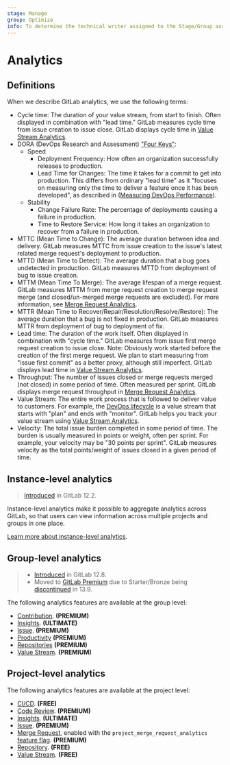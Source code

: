 ```yaml
---
stage: Manage
group: Optimize
info: To determine the technical writer assigned to the Stage/Group associated with this page, see https://about.gitlab.com/handbook/engineering/ux/technical-writing/#assignments
---
```


# Analytics

## Definitions

When we describe GitLab analytics, we use the following terms:

- Cycle time: The duration of your value stream, from start to finish. Often displayed in combination with "lead time." GitLab measures cycle time from issue creation to issue close. GitLab displays cycle time in [Value Stream Analytics](value_stream_analytics.md).
- DORA (DevOps Research and Assessment) ["Four Keys"](https://cloud.google.com/blog/products/devops-sre/using-the-four-keys-to-measure-your-devops-performance):
  - Speed
    - Deployment Frequency: How often an organization successfully releases to production.
    - Lead Time for Changes: The time it takes for a commit to get into production. This differs from ordinary "lead time" as it "focuses on measuring only the time to deliver a feature once it has been developed",
as described in ([Measuring DevOps Performance](https://devops.com/measuring-devops-performance/)).
  - Stability
    - Change Failure Rate: The percentage of deployments causing a failure in production.
    - Time to Restore Service: How long it takes an organization to recover from a failure in production.
- MTTC (Mean Time to Change): The average duration between idea and delivery. GitLab measures MTTC from issue creation to the issue's latest related merge request's deployment to production.
- MTTD (Mean Time to Detect): The average duration that a bug goes undetected in production. GitLab measures MTTD from deployment of bug to issue creation.
- MTTM (Mean Time To Merge): The average lifespan of a merge request. GitLab measures MTTM from merge request creation to merge request merge (and closed/un-merged merge requests are excluded). For more information, see [Merge Request Analytics](merge_request_analytics.md).
- MTTR (Mean Time to Recover/Repair/Resolution/Resolve/Restore): The average duration that a bug is not fixed in production. GitLab measures MTTR from deployment of bug to deployment of fix.
- Lead time: The duration of the work itself. Often displayed in combination with "cycle time." GitLab measures from issue first merge request creation to issue close. Note: Obviously work started before the creation of the first merge request. We plan to start measuring from "issue first commit" as a better proxy, although still imperfect. GitLab displays lead time in [Value Stream Analytics](value_stream_analytics.md).
- Throughput: The number of issues closed or merge requests merged (not closed) in some period of time. Often measured per sprint. GitLab displays merge request throughput in [Merge Request Analytics](merge_request_analytics.md).
- Value Stream: The entire work process that is followed to deliver value to customers. For example, the [DevOps lifecycle](https://about.gitlab.com/stages-devops-lifecycle/) is a value stream that starts with "plan" and ends with "monitor". GitLab helps you track your value stream using [Value Stream Analytics](value_stream_analytics.md).
- Velocity: The total issue burden completed in some period of time. The burden is usually measured in points or weight, often per sprint. For example, your velocity may be "30 points per sprint". GitLab measures velocity as the total points/weight of issues closed in a given period of time.

## Instance-level analytics

> [Introduced](https://gitlab.com/gitlab-org/gitlab/-/issues/12077) in GitLab 12.2.

Instance-level analytics make it possible to aggregate analytics across
GitLab, so that users can view information across multiple projects and groups
in one place.

[Learn more about instance-level analytics](../admin_area/analytics/index.md).

## Group-level analytics

> - [Introduced](https://gitlab.com/gitlab-org/gitlab/-/issues/195979) in GitLab 12.8.
> - Moved to [GitLab Premium](https://about.gitlab.com/pricing/) due to Starter/Bronze being [discontinued](https://about.gitlab.com/blog/2021/01/26/new-gitlab-product-subscription-model/) in 13.9.

The following analytics features are available at the group level:

- [Contribution](../group/contribution_analytics/index.md). **(PREMIUM)**
- [Insights](../group/insights/index.md). **(ULTIMATE)**
- [Issue](../group/issues_analytics/index.md). **(PREMIUM)**
- [Productivity](productivity_analytics.md) **(PREMIUM)**
- [Repositories](../group/repositories_analytics/index.md) **(PREMIUM)**
- [Value Stream](../group/value_stream_analytics/index.md). **(PREMIUM)**

## Project-level analytics

The following analytics features are available at the project level:

- [CI/CD](ci_cd_analytics.md). **(FREE)**
- [Code Review](code_review_analytics.md). **(PREMIUM)**
- [Insights](../project/insights/index.md). **(ULTIMATE)**
- [Issue](../group/issues_analytics/index.md). **(PREMIUM)**
- [Merge Request](merge_request_analytics.md), enabled with the `project_merge_request_analytics`
  [feature flag](../../development/feature_flags/index.md#enabling-a-feature-flag-locally-in-development). **(PREMIUM)**
- [Repository](repository_analytics.md). **(FREE)**
- [Value Stream](value_stream_analytics.md). **(FREE)**
